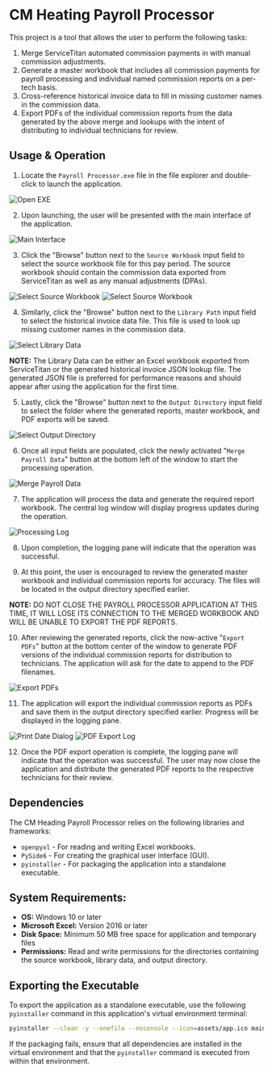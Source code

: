# CM Heating Payroll Processor

This project is a tool that allows the user to perform the following tasks:
1. Merge ServiceTitan automated commission payments in with manual commission adjustments.
2. Generate a master workbook that includes all commission payments for payroll processing and individual named commission reports on a per-tech basis.
3. Cross-reference historical invoice data to fill in missing customer names in the commission data.
4. Export PDFs of the individual commission reports from the data generated by the above merge and lookups with the intent of distributing to individual technicians for review.

## Usage & Operation

1. Locate the `Payroll Processor.exe` file in the file explorer and double-click to launch the application.

![Open EXE](assets/OpenEXEImage.png)

2. Upon launching, the user will be presented with the main interface of the application.

![Main Interface](assets/MainInterfaceImage.png)

3. Click the "Browse" button next to the `Source Workbook` input field to select the source workbook file for this pay period. The source workbook should contain the commission data exported from ServiceTitan as well as any manual adjustments (DPAs).

![Select Source Workbook](assets/SelectSourceWorkbookImage.png)
![Select Source Workbook](assets/SelectSourceWorkbookBrowse.png)

4. Similarly, click the "Browse" button next to the `Library Path` input field to select the historical invoice data file. This file is used to look up missing customer names in the commission data.

![Select Library Data](assets/BrowseForLookupTable.png)

__NOTE:__ The Library Data can be either an Excel workbook exported from ServiceTitan or the generated historical invoice JSON lookup file. The generated JSON file is preferred for performance reasons and should appear after using the application for the first time.

5. Lastly, click the "Browse" button next to the `Output Directory` input field to select the folder where the generated reports, master workbook, and PDF exports will be saved.

![Select Output Directory](assets/OutputDirectory.png)

6. Once all input fields are populated, click the newly activated "`Merge Payroll Data`" button at the bottom left of the window to start the processing operation.

![Merge Payroll Data](assets/MergePayrollDataButton.png)

7. The application will process the data and generate the required report workbook. The central log window will display progress updates during the operation.

![Processing Log](assets/MergeProcessingLog.png)

8. Upon completion, the logging pane will indicate that the operation was successful.

9. At this point, the user is encouraged to review the generated master workbook and individual commission reports for accuracy. The files will be located in the output directory specified earlier.

__NOTE:__ DO NOT CLOSE THE PAYROLL PROCESSOR APPLICATION AT THIS TIME, IT WILL LOSE ITS CONNECTION TO THE MERGED WORKBOOK AND WILL BE UNABLE TO EXPORT THE PDF REPORTS.

10. After reviewing the generated reports, click the now-active "`Export PDFs`" button at the bottom center of the window to generate PDF versions of the individual commission reports for distribution to technicians. The application will ask for the date to append to the PDF filenames.

![Export PDFs](assets/ExportPDFsButton.png)

11. The application will export the individual commission reports as PDFs and save them in the output directory specified earlier. Progress will be displayed in the logging pane.

![Print Date Dialog](assets/PrintDateDialog.png)
![PDF Export Log](assets/PDFExportLog.png)

12. Once the PDF export operation is complete, the logging pane will indicate that the operation was successful. The user may now close the application and distribute the generated PDF reports to the respective technicians for their review.

## Dependencies
The CM Heading Payroll Processor relies on the following libraries and frameworks:
- `openpyxl` - For reading and writing Excel workbooks.
- `PySide6` - For creating the graphical user interface (GUI).
- `pyinstaller` - For packaging the application into a standalone executable.

## System Requirements:
- **OS:** Windows 10 or later
- **Microsoft Excel:** Version 2016 or later
- **Disk Space:** Minimum 50 MB free space for application and temporary files
- **Permissions:** Read and write permissions for the directories containing the source workbook, library data, and output directory.

## Exporting the Executable
To export the application as a standalone executable, use the following `pyinstaller` command in this application's virtual environment terminal:

```bash
pyinstaller --clean -y --onefile --noconsole --icon=assets/app.ico main.py
```

If the packaging fails, ensure that all dependencies are installed in the virtual environment and that the `pyinstaller` command is executed from within that environment.